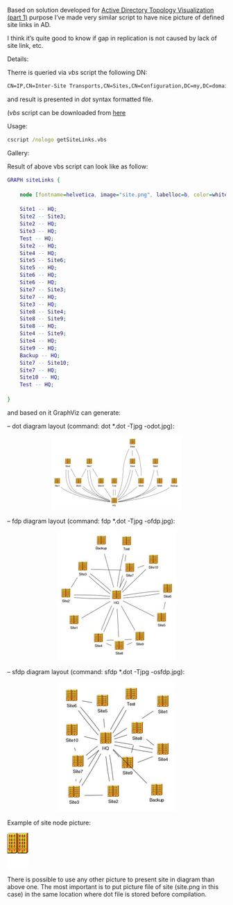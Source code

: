 Based on solution developed for [Active Directory Topology Visualization (part 1)]() purpose I’ve made very similar script to have nice picture of defined site links in AD.

I think it’s quite good to know if gap in replication is not caused by lack of site link, etc.

Details:

Therre is queried via _vbs_ script the following DN:

```txt
CN=IP,CN=Inter-Site Transports,CN=Sites,CN=Configuration,DC=my,DC=domain
```

and result is presented in _dot_ syntax formatted file.

(_vbs_ script can be downloaded from [here](/files/getSiteLinks.zip)

Usage:

```cmd
cscript /nologo getSiteLinks.vbs
```

Gallery:

Result of above vbs script can look like as follow:

```dot
GRAPH siteLinks {

    node [fontname=helvetica, image="site.png", labelloc=b, color=white];
 
    Site1 -- HQ;
    Site2 -- Site3;
    Site2 -- HQ;
    Site3 -- HQ;
    Test -- HQ;
    Site2 -- HQ;
    Site4 -- HQ;
    Site5 -- Site6;
    Site5 -- HQ;
    Site6 -- HQ;
    Site6 -- HQ;
    Site7 -- Site3;
    Site7 -- HQ;
    Site3 -- HQ;
    Site8 -- Site4;
    Site8 -- Site9;
    Site8 -- HQ;
    Site4 -- Site9;
    Site4 -- HQ;
    Site9 -- HQ;
    Backup -- HQ;
    Site7 -- Site10;
    Site7 -- HQ;
    Site10 -- HQ;
    Test -- HQ;
 
}
```

and based on it GraphViz can generate:

– dot diagram layout (command: dot *.dot -Tjpg -odot.jpg):
<p align="center">
   <img src="/pics/dot3-300x171.jpg"/>
</p>

– fdp diagram layout (command: fdp *.dot -Tjpg -ofdp.jpg):
<p align="center">
   <img src="/pics/fdp3-277x300.jpg"/>
</p>

– sfdp diagram layout (command: sfdp *.dot -Tjpg -osfdp.jpg):
<p align="center">
   <img src="/pics/sfdp3-270x300.jpg"/>
</p>


Example of site node picture:
<p align="left">
   <img src="/pics/site.png"/>
</p>

There is possible to use any other picture to present site in diagram than above one. The most important is to put picture file of site (site.png in this case) in the same location where dot file is stored before compilation.
